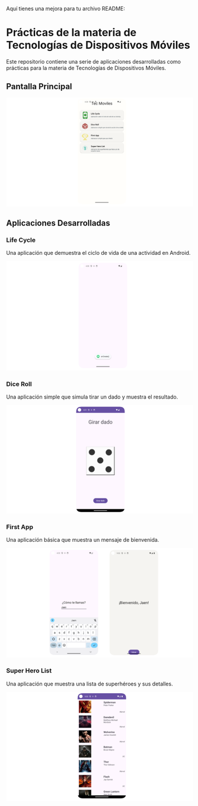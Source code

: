 Aquí tienes una mejora para tu archivo README:

# Prácticas de la materia de Tecnologías de Dispositivos Móviles

Este repositorio contiene una serie de aplicaciones desarrolladas como prácticas para la materia de Tecnologías de Dispositivos Móviles.

## Pantalla Principal

![Menú Principal](/screens/screen_menu.png)

## Aplicaciones Desarrolladas

### Life Cycle

Una aplicación que demuestra el ciclo de vida de una actividad en Android.

![Aplicación Life Cycle](/screens/screen_life_cycle.png)

### Dice Roll

Una aplicación simple que simula tirar un dado y muestra el resultado.

![Aplicación Dice Roll](/screens/screen_dice_roll.png)

### First App

Una aplicación básica que muestra un mensaje de bienvenida.

![Aplicación First App](/screens/screen_first_app.png)

### Super Hero List

Una aplicación que muestra una lista de superhéroes y sus detalles.

![Aplicación Super Hero List](/screens/screen_superherolist.png)

